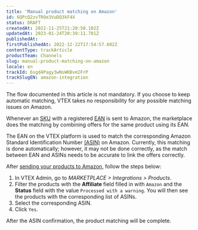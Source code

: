 ```yaml
---
title: 'Manual product matching on Amazon'
id: 6QPcQ2zvTROe3VuDQ3kF4X
status: DRAFT
createdAt: 2022-11-25T21:20:50.102Z
updatedAt: 2023-01-24T20:39:11.781Z
publishedAt: 
firstPublishedAt: 2022-12-22T17:54:57.602Z
contentType: trackArticle
productTeam: Channels
slug: manual-product-matching-on-amazon
locale: en
trackId: 6sgd4Pagy3wNsWKBvmIFrP
trackSlugEN: amazon-integration
---
```


<div class = "alert alert-info">
The flow documented in this article is not mandatory. If you choose to keep automatic matching, VTEX takes no responsibility for any possible matching issues on Amazon.
</div>

Whenever an [SKU](https://help.vtex.com/en/tracks/catalogo-101--5AF0XfnjfWeopIFBgs3LIQ/3mJbIqMlz6oKDmyZ2bKJoA) with a registered [EAN](https://sellercentral.amazon.com.br/learn/courses?ref_=su_course_accordion&moduleId=71d0b122-4e43-4547-a05a-04517e8f41a2&courseId=959bc7cb-2866-499c-b24a-8d3f6def1306&modLanguage=Portuguese&videoPlayer=youtube) is sent to Amazon, the marketplace does the matching by combining offers for the same product using its EAN. 

The EAN on the VTEX platform is used to match the corresponding Amazon Standard Identification Number [(ASIN)](https://amazon-asin.com/blog/what-is-asin-number/) on Amazon. Currently, this matching is done automatically; however, it may not be done correctly, as the match between EAN and ASINs needs to be accurate to link the offers correctly. 

After [sending your products to Amazon](https://help.vtex.com/en/tracks/configurar-integracao-com-a-amazon--6sgd4Pagy3wNsWKBvmIFrP/5xklf2wSdeztQh4iy5kJvD), follow the steps below:

1. In VTEX Admin, go to *MARKETPLACE > Integrations > Products*.
2. Filter the products with the **Affiliate** field filled in with `Amazon` and the **Status** field with the value `Processed with a warning`. You will then see the products with the corresponding list of ASINs.
3. Select the corresponding ASIN.
4. Click `Yes`.

After the ASIN confirmation, the product matching will be complete.
